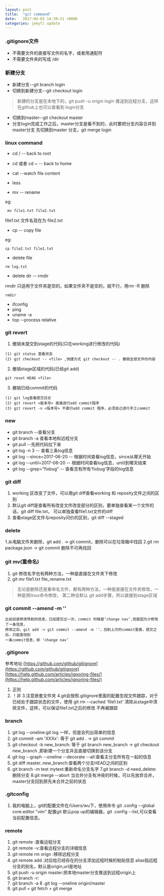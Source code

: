 ```yaml
---
layout: post
title:  "git command"
date:   2017-04-03 14:39:51 +0800
categories: jekyll update
---
```



### .gitignore文件
* 不需要文件的直接写文件的名字，或者用通配符
* 不需要文件夹的写成 /dir

### 新建分支


* 新建分支--git branch login  
* 切换到新建分支--git checkout login

> 新建的分支是在本地下的，git push -u origin login 推送到远程分支，这样在github上也可以查看到
  login分支

* 切换到master--git checkout master
* 分支login完成工作之后，master分支是看不到的，此时要把分支内容合并到master分支
 先切换到master 分支，git merge login



### linux command

 * cd / -- back to root
 * cd 或者 cd ~ -- back to home
 * cat --watch file content
 * less 

 * mv -- rename

 eg:

 ```
  mv file1.txt file2.txt
 ```

 file1.txt 文件名现在为 file2.txt

 * cp -- copy file

 eg:
 ```
 cp file2.txt file1.txt

 ```
 * delete file

 ```
 rm log.txt
 ```
 * delete dir -- rmdir 

 rmdir 只适用于文件夹是空的，如果文件夹不是空的，就不行，用rm -R 删除

 ```
 rmdir 
 ```
 * ifconfig
 * ping
 *  uname -a
 * top --process relative

### git revert

1. 撤销未提交到stage的代码(只在working进行修改的代码)
  
  ```
  (1) git status 查看状态
  (2) git checkout -- <file> ,快捷方式 git checkout -- . 撤销全部文件的内容
  ```
2. 撤销stage区域的代码(已经git add)
  
  ```
  git reset HEAD <file>
  ```
 
3. 撤销已经commit的代码

```
(1) git log查看提交日志
(2) git revert <版本号> 直接进行add commit程序
(3) git revert -n <版本号> 不直行add commit 程序，必须自己进行手工commit
```




### new

* git branch --查看分支
* git branch -a 查看本地和远程分支
* git pull --先把代码拉下来
* git log -n 3 -- 查看三条log信息
* git log --since=2017-06-20 -- 根据时间查看log信息，since从哪天开始
* git log --until=2017-06-20 -- 根据时间查看log信息，until到哪天结束
* git log --grep="fixbug" -- 查看含有所有‘fixbug’字段的log信息

### git diff 
1. working 区改变了文件，可以用git diff查看working 和 reposity文件之间的区别
2. 默认git diff是查看所有改变文件改变部分的区别，要单独查看某一个文件的话，git diff file.txt，
可以单独查看file1.txt文件的diff
3. 查看stage区文件与reposity问价的区别，git diff --staged

### delete 
1.从电脑文件夹删除，git add . -> git commit，删除可以在垃圾箱中找回
2.git rm package.json -> git commit 删除不可再找回
### git mv(重命名)
1. git 修改名字也有两种方法，一种是直接在文件夹下修改
2. git mv file1.txt file_rename.txt
> 无论是删除还是重命名文件，都有两种方法，一种是直接在文件夹修改，一种是用linux命令修改，
第二种会默认 git add步骤，所以直接到stage区域

### git commit --amend -m ''
```
比如说是修改导航的信息，已经提交过一次，commit 时候是‘change nav’,但是因为少修改了一条信息，
修改之后，git add -> git commit --amend -m ''，加到上次的commit里面，提交之后，只能查找到
一条commit信息，即 ‘change nav’
```

### .gitignore
参考地址:[https://github.com/github/gitignore](https://github.com/github/gitignore)
        [https://help.github.com/articles/ignoring-files/](https://help.github.com/articles/ignoring-files/)
1. 正则
2. ！非
3.注意嵌套文件夹
4.git会按照.gitignore里面的配置忽视文件跟踪，对于已经处于跟踪状态的文件，使用 git rm --cached 'file1.txt' 清除从stage中清除文件，这样，可以保证file1.txt之后的修改 不再被跟踪

### branch
1. git log --oneline:git log 一样，但是会列出简单的信息 
2. git commit -am 'XXXx': 等于 git add . -> git commit
3. git checkout -b new_branch: 等于 git branch new_branch -> git checkout new_branch ,即新建一个分支并且直接切换到该分支
4. git log --graph --oneline --decorate --all:查看主分支所有在一起的信息
5. git diff master..new_branch:查看两个分支HEAD之间的区别
6. git branch -m test mytest:重新命名分支名字
7.git branch -d need_delete:删除分支
8.git merge --abort 当合并分支有冲突的时候，可以先放弃合并，master分支回到原先未合并之前的状态

### .gitconfig
1. 我的电脑上，git的配置文件在/Users/wu下，使用命令 git .config --global core.editor "vim"
配置git 默认pop up的编辑器，git .config --list,可以查看当前配置信息。

### remote
1. git remote :查看远程分支
2. git remote -v:查看远程分支的详细信息
3. git remote rm orign :移除远程分支
4. git remote add <alias> <url>:对应给已经存在的分支添加远程时候的粘贴信息
alias指远程分支的别名，默认是origin,url是地址
5. git push -u origin master:把本地master分支推送到远程origin上
6. git branch -r:
7. git branch -a
8 .git log --oneline origin/master
9. git pull = git fetch + git merge



























































